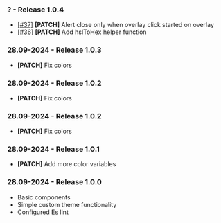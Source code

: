 ### ? - Release 1.0.4

-   [[#37]](https://github.com/Marcin-Migdal/m-component-library/issues/37) **[PATCH]** Alert close only when overlay click started on overlay
-   [[#36]](https://github.com/Marcin-Migdal/m-component-library/issues/36) **[PATCH]** Add hslToHex helper function

### 28.09-2024 - Release 1.0.3

-   **[PATCH]** Fix colors

### 28.09-2024 - Release 1.0.2

-   **[PATCH]** Fix colors

### 28.09-2024 - Release 1.0.2

-   **[PATCH]** Fix colors

### 28.09-2024 - Release 1.0.1

-   **[PATCH]** Add more color variables

### 28.09-2024 - Release 1.0.0

-   Basic components
-   Simple custom theme functionality
-   Configured Es lint
